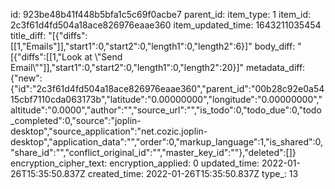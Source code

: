 id: 923be48b41f448b5bfa1c5c69f0acbe7
parent_id: 
item_type: 1
item_id: 2c3f61d4fd504a18ace826976eaae360
item_updated_time: 1643211035454
title_diff: "[{\"diffs\":[[1,\"Emails\"]],\"start1\":0,\"start2\":0,\"length1\":0,\"length2\":6}]"
body_diff: "[{\"diffs\":[[1,\"Look at \\\"Send Email\\\"\"]],\"start1\":0,\"start2\":0,\"length1\":0,\"length2\":20}]"
metadata_diff: {"new":{"id":"2c3f61d4fd504a18ace826976eaae360","parent_id":"00b28c92e0a5415cbf7110cda063173b","latitude":"0.00000000","longitude":"0.00000000","altitude":"0.0000","author":"","source_url":"","is_todo":0,"todo_due":0,"todo_completed":0,"source":"joplin-desktop","source_application":"net.cozic.joplin-desktop","application_data":"","order":0,"markup_language":1,"is_shared":0,"share_id":"","conflict_original_id":"","master_key_id":""},"deleted":[]}
encryption_cipher_text: 
encryption_applied: 0
updated_time: 2022-01-26T15:35:50.837Z
created_time: 2022-01-26T15:35:50.837Z
type_: 13
